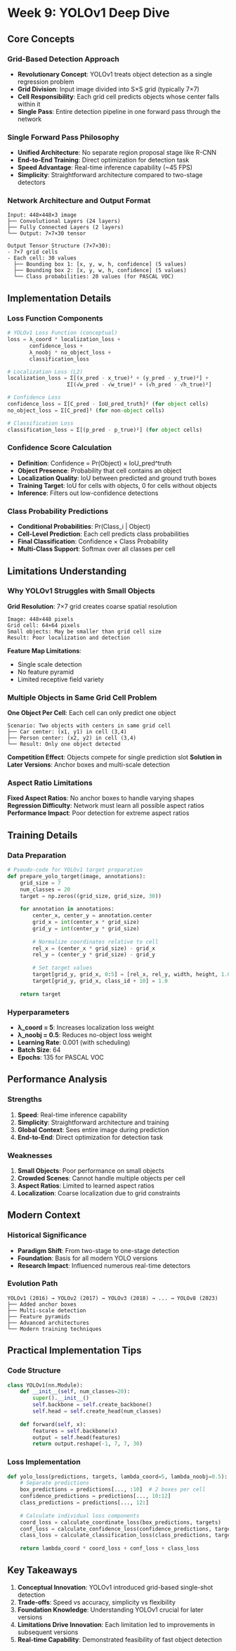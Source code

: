 # Week 9: YOLOv1 Deep Dive

## Core Concepts

### Grid-Based Detection Approach
- **Revolutionary Concept**: YOLOv1 treats object detection as a single regression problem
- **Grid Division**: Input image divided into S×S grid (typically 7×7)
- **Cell Responsibility**: Each grid cell predicts objects whose center falls within it
- **Single Pass**: Entire detection pipeline in one forward pass through the network

### Single Forward Pass Philosophy
- **Unified Architecture**: No separate region proposal stage like R-CNN
- **End-to-End Training**: Direct optimization for detection task
- **Speed Advantage**: Real-time inference capability (~45 FPS)
- **Simplicity**: Straightforward architecture compared to two-stage detectors

### Network Architecture and Output Format
```
Input: 448×448×3 image
├── Convolutional Layers (24 layers)
├── Fully Connected Layers (2 layers)
└── Output: 7×7×30 tensor

Output Tensor Structure (7×7×30):
- 7×7 grid cells
- Each cell: 30 values
  ├── Bounding box 1: [x, y, w, h, confidence] (5 values)
  ├── Bounding box 2: [x, y, w, h, confidence] (5 values)
  └── Class probabilities: 20 values (for PASCAL VOC)
```

## Implementation Details

### Loss Function Components
```python
# YOLOv1 Loss Function (conceptual)
loss = λ_coord * localization_loss + 
       confidence_loss + 
       λ_noobj * no_object_loss + 
       classification_loss

# Localization Loss (L2)
localization_loss = Σ[(x_pred - x_true)² + (y_pred - y_true)²] + 
                   Σ[(√w_pred - √w_true)² + (√h_pred - √h_true)²]

# Confidence Loss
confidence_loss = Σ[C_pred - IoU_pred_truth]² (for object cells)
no_object_loss = Σ[C_pred]² (for non-object cells)

# Classification Loss
classification_loss = Σ[(p_pred - p_true)²] (for object cells)
```

### Confidence Score Calculation
- **Definition**: Confidence = Pr(Object) × IoU_pred^truth
- **Object Presence**: Probability that cell contains an object
- **Localization Quality**: IoU between predicted and ground truth boxes
- **Training Target**: IoU for cells with objects, 0 for cells without objects
- **Inference**: Filters out low-confidence detections

### Class Probability Predictions
- **Conditional Probabilities**: Pr(Class_i | Object)
- **Cell-Level Prediction**: Each cell predicts class probabilities
- **Final Classification**: Confidence × Class Probability
- **Multi-Class Support**: Softmax over all classes per cell

## Limitations Understanding

### Why YOLOv1 Struggles with Small Objects
**Grid Resolution**: 7×7 grid creates coarse spatial resolution
```
Image: 448×448 pixels
Grid cell: 64×64 pixels
Small objects: May be smaller than grid cell size
Result: Poor localization and detection
```

**Feature Map Limitations**:
- Single scale detection
- No feature pyramid
- Limited receptive field variety

### Multiple Objects in Same Grid Cell Problem
**One Object Per Cell**: Each cell can only predict one object
```
Scenario: Two objects with centers in same grid cell
├── Car center: (x1, y1) in cell (3,4)
├── Person center: (x2, y2) in cell (3,4)
└── Result: Only one object detected
```

**Competition Effect**: Objects compete for single prediction slot
**Solution in Later Versions**: Anchor boxes and multi-scale detection

### Aspect Ratio Limitations
**Fixed Aspect Ratios**: No anchor boxes to handle varying shapes
**Regression Difficulty**: Network must learn all possible aspect ratios
**Performance Impact**: Poor detection for extreme aspect ratios

## Training Details

### Data Preparation
```python
# Pseudo-code for YOLOv1 target preparation
def prepare_yolo_target(image, annotations):
    grid_size = 7
    num_classes = 20
    target = np.zeros((grid_size, grid_size, 30))
    
    for annotation in annotations:
        center_x, center_y = annotation.center
        grid_x = int(center_x * grid_size)
        grid_y = int(center_y * grid_size)
        
        # Normalize coordinates relative to cell
        rel_x = (center_x * grid_size) - grid_x
        rel_y = (center_y * grid_size) - grid_y
        
        # Set target values
        target[grid_y, grid_x, 0:5] = [rel_x, rel_y, width, height, 1.0]
        target[grid_y, grid_x, class_id + 10] = 1.0
    
    return target
```

### Hyperparameters
- **λ_coord = 5**: Increases localization loss weight
- **λ_noobj = 0.5**: Reduces no-object loss weight
- **Learning Rate**: 0.001 (with scheduling)
- **Batch Size**: 64
- **Epochs**: 135 for PASCAL VOC

## Performance Analysis

### Strengths
1. **Speed**: Real-time inference capability
2. **Simplicity**: Straightforward architecture and training
3. **Global Context**: Sees entire image during prediction
4. **End-to-End**: Direct optimization for detection task

### Weaknesses
1. **Small Objects**: Poor performance on small objects
2. **Crowded Scenes**: Cannot handle multiple objects per cell
3. **Aspect Ratios**: Limited to learned aspect ratios
4. **Localization**: Coarse localization due to grid constraints

## Modern Context

### Historical Significance
- **Paradigm Shift**: From two-stage to one-stage detection
- **Foundation**: Basis for all modern YOLO versions
- **Research Impact**: Influenced numerous real-time detectors

### Evolution Path
```
YOLOv1 (2016) → YOLOv2 (2017) → YOLOv3 (2018) → ... → YOLOv8 (2023)
├── Added anchor boxes
├── Multi-scale detection
├── Feature pyramids
├── Advanced architectures
└── Modern training techniques
```

## Practical Implementation Tips

### Code Structure
```python
class YOLOv1(nn.Module):
    def __init__(self, num_classes=20):
        super().__init__()
        self.backbone = self.create_backbone()
        self.head = self.create_head(num_classes)
    
    def forward(self, x):
        features = self.backbone(x)
        output = self.head(features)
        return output.reshape(-1, 7, 7, 30)
```

### Loss Implementation
```python
def yolo_loss(predictions, targets, lambda_coord=5, lambda_noobj=0.5):
    # Separate predictions
    box_predictions = predictions[..., :10]  # 2 boxes per cell
    confidence_predictions = predictions[..., 10:12]
    class_predictions = predictions[..., 12:]
    
    # Calculate individual loss components
    coord_loss = calculate_coordinate_loss(box_predictions, targets)
    conf_loss = calculate_confidence_loss(confidence_predictions, targets)
    class_loss = calculate_classification_loss(class_predictions, targets)
    
    return lambda_coord * coord_loss + conf_loss + class_loss
```

## Key Takeaways

1. **Conceptual Innovation**: YOLOv1 introduced grid-based single-shot detection
2. **Trade-offs**: Speed vs accuracy, simplicity vs flexibility
3. **Foundation Knowledge**: Understanding YOLOv1 crucial for later versions
4. **Limitations Drive Innovation**: Each limitation led to improvements in subsequent versions
5. **Real-time Capability**: Demonstrated feasibility of fast object detection
